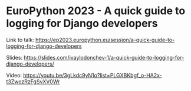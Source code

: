 # EuroPython 2023 - A quick guide to logging for Django developers

Link to talk: https://ep2023.europython.eu/session/a-quick-guide-to-logging-for-django-developers

Slides: https://slides.com/ivaylodonchev-1/a-quick-guide-to-logging-for-django-developers/

Video: https://youtu.be/3gLkdc9yN1o?list=PLGXBKbgf_o-HA2x-t3ZwozRzFgSvXV0Wr
